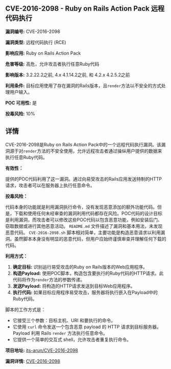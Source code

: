 ## CVE-2016-2098 - Ruby on Rails Action Pack 远程代码执行

**漏洞编号:** CVE-2016-2098

**漏洞类型:** 远程代码执行 (RCE)

**影响应用:** Ruby on Rails Action Pack

**危害等级:** 高危，允许攻击者执行任意Ruby代码

**影响版本:** 3.2.22.2之前, 4.x 4.1.14.2之前, 和 4.2.x 4.2.5.2之前

**利用条件:** 目标应用使用了存在漏洞的Rails版本，且`render`方法以不安全的方式处理用户输入。

**POC 可用性:** 是

**投毒风险:** 10%

## 详情

CVE-2016-2098是Ruby on Rails Action Pack中的一个远程代码执行漏洞。该漏洞源于对`render`方法的不安全使用，允许远程攻击者通过操纵用户提供的数据来执行任意Ruby代码。

**有效性：**

提供的POC代码利用了这一漏洞。通过向易受攻击的Rails应用发送特制的HTTP请求，攻击者可以在服务器上执行任意命令。

**投毒风险：**

代码本身的功能就是利用漏洞执行命令，没有发现恶意添加的额外功能代码。但是，下载和使用任何未经审查的漏洞利用代码都存在风险。POC代码的设计目标是利用漏洞，而攻击者可以修改这些POC代码以包含恶意功能，例如安装后门、窃取数据或进行其他恶意活动。
`README.md` 文件描述了漏洞和基本用法，未发现恶意代码。
`CVE-2016-2098.sh` 脚本相对简单，主要功能是构造恶意请求以利用漏洞。虽然脚本本身没有明显的恶意代码，但用户应始终谨慎审查并理解任何下载的代码。

**利用方式：**

1.  **确定目标:** 识别运行易受攻击的Ruby on Rails版本的Web应用程序。
2.  **构造Payload:** 使用POC脚本，构造包含要执行的Ruby代码的HTTP请求。此代码将作为`render`方法的参数传递。
3.  **发送Payload:** 将构造的HTTP请求发送到目标Web应用程序。
4.  **执行代码:** 如果目标应用程序易受攻击，服务器将执行嵌入在Payload中的Ruby代码。

脚本的工作方式是：

*   它接受三个参数：目标主机、URI 和要执行的命令。
*   它使用 `curl` 命令发送一个包含恶意 payload 的 HTTP 请求到目标服务器。Payload 利用 Rails `render` 方法执行任意命令。
*   它提供一个简单的交互式 shell，允许攻击者重复执行命令。

**项目地址:** [its-arun/CVE-2016-2098](https://github.com/its-arun/CVE-2016-2098)

**漏洞详情:** [CVE-2016-2098](https://nvd.nist.gov/vuln/detail/CVE-2016-2098)